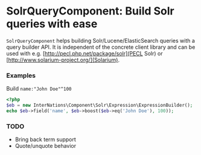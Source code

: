 # SolrQueryComponent: Build Solr queries with ease

`SolrQueryComponent` helps building Solr/Lucene/ElasticSearch queries with a query builder API. It is independent of
the concrete client library and can be used with e.g. [http://pecl.php.net/package/solr](PECL Solr) or
[http://www.solarium-project.org/](Solarium).

### Examples

Build `name:"John Doe"^100`

```php
<?php
$eb = new InterNations\Component\Solr\Expression\ExpressionBuilder();
echo $eb->field('name', $eb->boost($eb->eq('John Doe'), 100));
```

### TODO
 - Bring back term support
 - Quote/unquote behavior
